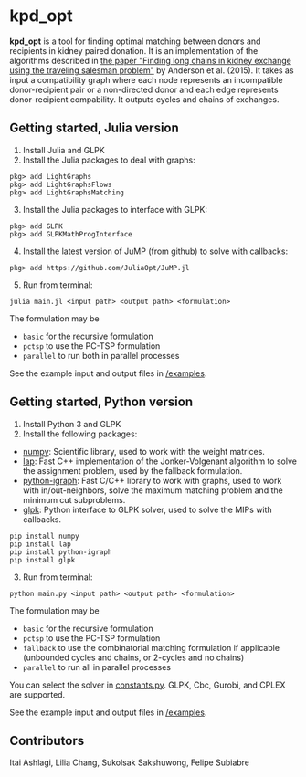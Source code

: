 # kpd_opt

**kpd_opt** is a tool for finding optimal matching between donors and recipients in kidney paired donation. It is an implementation of the algorithms described in [the paper "Finding long chains in kidney exchange using the traveling salesman problem"](https://web.stanford.edu/~iashlagi/papers/pnasChain.pdf) by Anderson et al. (2015). It takes as input a compatibility graph where each node represents an incompatible donor-recipient pair or a non-directed donor and each edge represents donor-recipient compability. It outputs cycles and chains of exchanges.

## Getting started, Julia version
1. Install Julia and GLPK
2. Install the Julia packages to deal with graphs:
```
pkg> add LightGraphs
pkg> add LightGraphsFlows
pkg> add LightGraphsMatching
```
3. Install the Julia packages to interface with GLPK:
```
pkg> add GLPK
pkg> add GLPKMathProgInterface
```
4. Install the latest version of JuMP (from github) to solve with callbacks:
```
pkg> add https://github.com/JuliaOpt/JuMP.jl
```
5. Run from terminal:
```
julia main.jl <input path> <output path> <formulation>
```
The formulation may be

- `basic` for the recursive formulation
- `pctsp` to use the PC-TSP formulation
- `parallel` to run both in parallel processes

See the example input and output files in [/examples](examples).

## Getting started, Python version
1. Install Python 3 and GLPK
2. Install the following packages:
 - [numpy](https://github.com/numpy/numpy): Scientific library, used to work with the weight matrices.
 - [lap](https://github.com/gatagat/lap): Fast C++ implementation of the Jonker-Volgenant algorithm to solve the assignment problem, used by the fallback formulation.
 - [python-igraph](https://igraph.org/python/): Fast C/C++ library to work with graphs, used to work with in/out-neighbors, solve the maximum matching problem and the minimum cut subproblems.
 - [glpk](http://tfinley.net/software/pyglpk/): Python interface to GLPK solver, used to solve the MIPs with callbacks.
```
pip install numpy
pip install lap
pip install python-igraph
pip install glpk
```
3. Run from terminal:
```
python main.py <input path> <output path> <formulation>
```
The formulation may be

- `basic` for the recursive formulation
- `pctsp` to use the PC-TSP formulation
- `fallback` to use the combinatorial matching formulation if applicable (unbounded cycles and chains, or 2-cycles and no chains)
- `parallel` to run all in parallel processes

You can select the solver in [constants.py](src_py/constants.py). GLPK, Cbc, Gurobi, and CPLEX are supported.

See the example input and output files in [/examples](examples).

## Contributors

Itai Ashlagi, Lilia Chang, Sukolsak Sakshuwong, Felipe Subiabre
